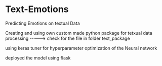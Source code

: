# Text-Emotions

Predicting Emotions on textual Data

Creating and using own custom made python package for tetxual data processing -----> check for the file in folder text_package

using keras tuner for hyperparameter optimization of the Neural network

deployed the model using flask
